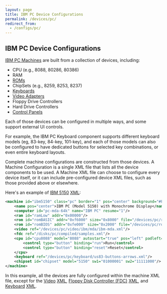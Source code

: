 ```yaml
---
layout: page
title: IBM PC Device Configurations
permalink: /devices/pc/
redirect_from:
  - /configs/pc/
---
```


IBM PC Device Configurations
---

[IBM PC Machines](machine/) are built from a collection of devices, including:

* CPU (e.g., 8088, 80286, 80386)
* RAM
* [ROMs](rom/)
* ChipSets (e.g., 8259, 8253, 8237)
* [Keyboards](keyboard/)
* [Video Adapters](video/)
* Floppy Drive Controllers
* Hard Drive Controllers
* [Control Panels](panel/)

Each of those devices can be configured in multiple ways, and some support external UI controls.

For example, the IBM PC Keyboard component supports different keyboard models (eg, 83-key, 84-key, 101-key),
and each of those models can also be configured to have dedicated buttons for selected key combinations,
or even entire keyboard layouts.

Complete machine configurations are constructed from those devices.  A Machine Configuration is a single XML file
that lists all the device components to be used.  A Machine XML file can choose to configure every device itself,
or it can include pre-configured device XML files, such as those provided above or elsewhere.

Here's an example of [IBM 5150](/devices/pc/machine/5150/mda/64kb/)
[XML](/devices/pc/machine/5150/mda/64kb/machine.xml):

```xml
<machine id="ibm5150" class="pc" border="1" pos="center" background="#FAEBD7">
    <name pos="center">IBM PC (Model 5150) with Monochrome Display</name>
    <computer id="pc-mda-64k" name="IBM PC" resume="1"/>
    <ram id="ramLow" addr="0x00000"/>
    <rom id="romBASIC" addr="0xf6000" size="0x8000" file="/devices/pc/rom/5150/basic/BASIC100.json"/>
    <rom id="romBIOS" addr="0xfe000" size="0x2000" file="/devices/pc/rom/5150/1981-04-24/PCBIOS-REV1.json"/>
    <video ref="/devices/pc/video/ibm/mda/ibm-mda.xml"/>
    <fdc ref="/disks/pc/compiled/samples.xml"/>
    <cpu id="cpu8088" model="8088" autostart="true" pos="left" padleft="8px" padbottom="8px">
        <control type="button" binding="run">Run</control>
        <control type="button" binding="reset">Reset</control>
    </cpu>
    <keyboard ref="/devices/pc/keyboard/us83-buttons-arrows.xml"/>
    <chipset id="chipset" model="5150" sw1="01000001" sw2="11111000"/>
</machine>
```

In this example, all the devices are fully configured within the machine XML file, except for the
[Video](/docs/pcjs/video/) [XML](/devices/pc/video/ibm/mda/ibm-mda.xml),
[Floppy Disk Controller (FDC)](/docs/pcjs/fdc/) [XML](/disks/pc/compiled/samples.xml), and
[Keyboard](/docs/pcjs/keyboard/) [XML](/devices/pc/keyboard/us83-buttons-arrows.xml).
